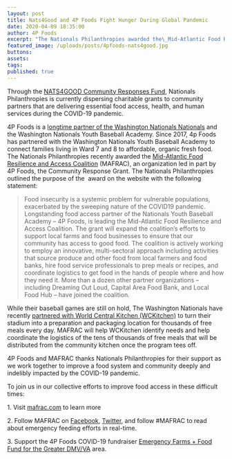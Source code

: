 ```yaml
---
layout: post
title: Nats4Good and 4P Foods Fight Hunger During Global Pandemic
date: 2020-04-09 18:35:00
author: 4P Foods
excerpt: "The Nationals Philanthropies awarded the\_Mid-Atlantic Food Resilience and Access Coalition, an organization led in part by 4P Foods, the Community Response Grant"
featured_image: /uploads/posts/4pfoods-nats4good.jpg
buttons:
assets:
tags:
published: true
---
```

<div class="editable"><p>Through the&nbsp;<a href="https://www.mlb.com/nationals/community/philanthropies/fund/grantee">NATS4GOOD Community Responses Fund</a>, Nationals Philanthropies is currently dispersing charitable grants to community partners that are delivering essential food access, health, and human services during the COVID-19 pandemic.</p><p>4P Foods is a&nbsp;<a href="https://curlyw.mlblogs.com/a-letter-to-nationals-fans-from-mark-d-lerner-c41ada65c7f3">longtime partner of the Washington Nationals Nationals</a>&nbsp;and the Washington Nationals Youth Baseball Academy. Since 2017, 4p Foods has partnered with the Washington Nationals Youth Baseball Academy to connect families living in Ward 7 and 8 to affordable, organic fresh food. The Nationals Philanthropies recently awarded the&nbsp;<a href="http://4pfoods.com/nats4good-community-grant-awarded-to-4p-foods/mafrac.com">Mid-Atlantic Food Resilience and Access Coalition</a>&nbsp;(MAFRAC), an organization led in part by 4P Foods, the Community Response Grant. The Nationals Philanthropies outlined the purpose of the&nbsp; award on the website with the following statement:</p><blockquote><p>Food insecurity is a systemic problem for vulnerable populations, exacerbated by the sweeping nature of the COVID19 pandemic. Longstanding food access partner of the Nationals Youth Baseball Academy &ndash; 4P Foods, is leading the Mid-Atlantic Food Resilience and Access Coalition. The grant will expand the coalition&rsquo;s efforts to support local farms and food businesses to ensure that our community has access to good food. The coalition is actively working to employ an innovative, multi-sectoral approach including activities that source produce and other food from local farmers and food banks, hire food service professionals to prep meals or recipes, and coordinate logistics to get food in the hands of people where and how they need it. More than a dozen other partner organizations &ndash; including Dreaming Out Loud, Capital Area Food Bank, and Local Food Hub &ndash; have joined the coalition.</p></blockquote><p>While their baseball games are still on hold, The Washington Nationals have recently&nbsp;<a href="https://curlyw.mlblogs.com/a-letter-to-nationals-fans-from-mark-d-lerner-c41ada65c7f3">partnered with World Central Kitchen (WCKitchen)</a>&nbsp;to turn their stadium into a preparation and packaging location for thousands of free meals every day. MAFRAC will help WCKitchen identify needs and help coordinate the logistics of the tens of thousands of free meals that will be distributed from the community kitchen once the program tees off.</p><p>4P Foods and MAFRAC thanks Nationals Philanthropies for their support as we work together to improve a food system and community deeply and indelibly impacted by the COVID-19 pandemic.</p><p>To join us in our collective efforts to improve food access in these difficult times:</p><p>1. Visit&nbsp;<a href="https://mafrac.com/">mafrac.com</a>&nbsp;to learn more</p><p>2. Follow MAFRAC on&nbsp;<a href="https://www.facebook.com/THEMAFRAC/?__tn__=kC-R&amp;eid=ARBW158ZrCrJy2lqySE-KvYZ4JGpiEmd1jy-Clcmgy8hPgaGxV60Z-CKkPQxXT4tzAw7mWpRNEpNHviy&amp;hc_ref=ARRzWuVsbvHJ2HLddpQdC1_9g6gjSWC_0LcOK_OxvGuN6qFEbk5GubTZ-T0eeisiplk&amp;fref=nf">Facebook</a>,&nbsp;<a href="https://twitter.com/MAFR_AC">Twitter</a>, and follow #MAFRAC to read about emergency feeding efforts in real-time.</p><p>3. Support the 4P Foods COVID-19 fundraiser&nbsp;<a href="https://www.gofundme.com/f/greater-dcva-emergency-food-farm-support">Emergency Farms + Food Fund for the Greater DMV/VA</a>&nbsp;area.</p></div>